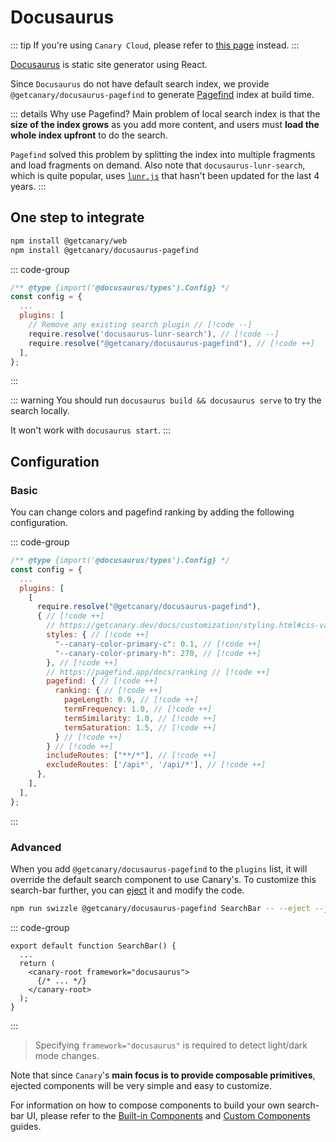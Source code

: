 <script setup>
import { data } from '../../../shared.data.js'
const v = data["@getcanary/web"];
</script>

# Docusaurus

::: tip
If you're using `Canary Cloud`, please refer to [this page](/docs/cloud/integrations/docusaurus) instead.
:::

[Docusaurus](https://docusaurus.io/) is static site generator using React.

Since `Docusaurus` do not have default search index, we provide `@getcanary/docusaurus-pagefind` to generate [Pagefind](https://pagefind.app/) index at build time.

::: details Why use Pagefind?
Main problem of local search index is that the **size of the index grows** as you add more content, and users must **load the whole index upfront** to do the search.

`Pagefind` solved this problem by splitting the index into multiple fragments and load fragments on demand. Also note that `docusaurus-lunr-search`, which is quite popular, uses [`lunr.js`](https://github.com/olivernn/lunr.js) that hasn't been updated for the last 4 years.
:::

## One step to integrate

```bash
npm install @getcanary/web
npm install @getcanary/docusaurus-pagefind
```

::: code-group

```js [docusaurus.config.js]
/** @type {import('@docusaurus/types').Config} */
const config = {
  ...
  plugins: [
    // Remove any existing search plugin // [!code --]
    require.resolve('docusaurus-lunr-search'), // [!code --]
    require.resolve("@getcanary/docusaurus-pagefind"), // [!code ++]
  ],
};
```

:::

::: warning
You should run `docusaurus build && docusaurus serve` to try the search locally.

It won't work with `docusaurus start`.
:::

## Configuration

### Basic

You can change colors and pagefind ranking by adding the following configuration.

::: code-group

```js [docusaurus.config.js]
/** @type {import('@docusaurus/types').Config} */
const config = {
  ...
  plugins: [
    [
      require.resolve("@getcanary/docusaurus-pagefind"),
      { // [!code ++]
        // https://getcanary.dev/docs/customization/styling.html#css-variables // [!code ++]
        styles: { // [!code ++]
          "--canary-color-primary-c": 0.1, // [!code ++]
          "--canary-color-primary-h": 270, // [!code ++]
        }, // [!code ++]
        // https://pagefind.app/docs/ranking // [!code ++]
        pagefind: { // [!code ++]
          ranking: { // [!code ++]
            pageLength: 0.9, // [!code ++]
            termFrequency: 1.0, // [!code ++]
            termSimilarity: 1.0, // [!code ++]
            termSaturation: 1.5, // [!code ++]
          } // [!code ++]
        } // [!code ++]
        includeRoutes: ["**/*"], // [!code ++]
        excludeRoutes: ['/api*', '/api/*'], // [!code ++]
      },
    ],
  ],
};
```

:::

### Advanced

When you add `@getcanary/docusaurus-pagefind` to the `plugins` list, it will override the default search component to use Canary's. To customize this search-bar further, you can [eject](https://docusaurus.io/docs/swizzling#ejecting) it and modify the code.

```bash
npm run swizzle @getcanary/docusaurus-pagefind SearchBar -- --eject --javascript
```

::: code-group

```js{4} [src/theme/SearchBar.js]
export default function SearchBar() {
  ...
  return (
    <canary-root framework="docusaurus">
      {/* ... */}
    </canary-root>
  );
}
```

:::

> Specifying `framework="docusaurus"` is required to detect light/dark mode changes.

Note that since `Canary`'s **main focus is to provide composable primitives**, ejected components will be very simple and easy to customize.

For information on how to compose components to build your own search-bar UI, please refer to the [Built-in Components](/docs/customization/builtin) and [Custom Components](/docs/customization/custom) guides.
